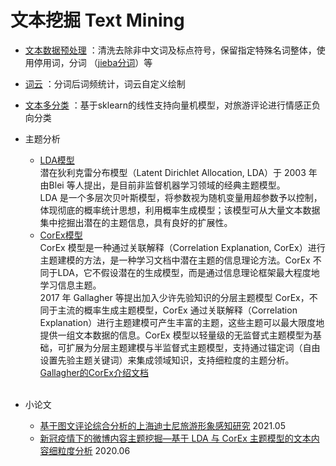 # 文本挖掘 Text Mining
* [文本数据预处理](https://nbviewer.org/github.com/CHUNHAN-FANG/Text_Mining/blob/main/文本数据预处理.ipynb)
：清洗去除非中文词及标点符号，保留指定特殊名词整体，使用停用词，分词
（[jieba分词](https://nbviewer.org/github.com/CHUNHAN-FANG/Text_Mining/blob/main/jieba_paddle.ipynb)）等

* [词云](https://nbviewer.org/github.com/CHUNHAN-FANG/Text_Mining/blob/main/词云.ipynb)
：分词后词频统计，词云自定义绘制

* [文本多分类](https://nbviewer.org/github.com/CHUNHAN-FANG/Text_Mining/blob/main/sklearn文本多分类.ipynb)
：基于sklearn的线性支持向量机模型，对旅游评论进行情感正负向分类

* 主题分析
  * [LDA模型](https://nbviewer.org/github.com/CHUNHAN-FANG/Text_Mining/blob/main/主题分析_LDA.ipynb)<br>
  潜在狄利克雷分布模型（Latent Dirichlet Allocation, LDA）于 2003 年由Blei 等人提出，是目前非监督机器学习领域的经典主题模型。<br>
  LDA 是一个多层次贝叶斯模型，将参数视为随机变量用超参数予以控制，体现彻底的概率统计思想，利用概率生成模型；该模型可从大量文本数据集中挖掘出潜在的主题信息，具有良好的扩展性。
  * [CorEx模型](https://nbviewer.org/github.com/CHUNHAN-FANG/Text_Mining/blob/main/主题分析_CorEx.ipynb)<br>
  CorEx 模型是一种通过关联解释（Correlation Explanation, CorEx）进行主题建模的方法，是一种学习文档中潜在主题的信息理论方法。CorEx 不同于LDA，它不假设潜在的生成模型，而是通过信息理论框架最大程度地学习信息主题。<br>
  2017 年 Gallagher 等提出加入少许先验知识的分层主题模型 CorEx，不同于主流的概率生成主题模型，CorEx 通过关联解释（Correlation Explanation）进行主题建模可产生丰富的主题，这些主题可以最大限度地提供一组文本数据的信息。CorEx 模型以轻量级的无监督式主题模型为基础，可扩展为分层主题建模与半监督式主题模型，支持通过锚定词（自由设置先验主题关键词）来集成领域知识，支持细粒度的主题分析。
  [Gallagher的CorEx介绍文档](https://nbviewer.org/github.com/CHUNHAN-FANG/Text_Mining/blob/main/Anchored_CorEx_Ryan%20J.%20Gallagher.ipynb)
<br><br>
* 小论文
  * [基于图文评论综合分析的上海迪士尼旅游形象感知研究](https://s3.us-west-2.amazonaws.com/secure.notion-static.com/9d5a9e92-2337-4167-b037-d156654966bb/%E6%96%B9%E7%BA%AF%E6%B6%B5-%E5%9F%BA%E4%BA%8E%E5%9B%BE%E6%96%87%E8%AF%84%E8%AE%BA%E7%BB%BC%E5%90%88%E5%88%86%E6%9E%90%E7%9A%84%E4%B8%8A%E6%B5%B7%E8%BF%AA%E5%A3%AB%E5%B0%BC%E6%97%85%E6%B8%B8%E5%BD%A2%E8%B1%A1%E6%84%9F%E7%9F%A5%E7%A0%94%E7%A9%B6.pdf?X-Amz-Algorithm=AWS4-HMAC-SHA256&X-Amz-Content-Sha256=UNSIGNED-PAYLOAD&X-Amz-Credential=AKIAT73L2G45EIPT3X45%2F20220516%2Fus-west-2%2Fs3%2Faws4_request&X-Amz-Date=20220516T175839Z&X-Amz-Expires=86400&X-Amz-Signature=20ff9c4d6578ef8b7014149423006f910a6e25c705d5cf164ff8e8237c5109d1&X-Amz-SignedHeaders=host&response-content-disposition=filename%20%3D%22%25E6%2596%25B9%25E7%25BA%25AF%25E6%25B6%25B5-%25E5%259F%25BA%25E4%25BA%258E%25E5%259B%25BE%25E6%2596%2587%25E8%25AF%2584%25E8%25AE%25BA%25E7%25BB%25BC%25E5%2590%2588%25E5%2588%2586%25E6%259E%2590%25E7%259A%2584%25E4%25B8%258A%25E6%25B5%25B7%25E8%25BF%25AA%25E5%25A3%25AB%25E5%25B0%25BC%25E6%2597%2585%25E6%25B8%25B8%25E5%25BD%25A2%25E8%25B1%25A1%25E6%2584%259F%25E7%259F%25A5%25E7%25A0%2594%25E7%25A9%25B6.pdf%22&x-id=GetObject) 2021.05
  * [新冠疫情下的微博内容主题挖掘—基于 LDA 与 CorEx 主题模型的文本内容细粒度分析](https://s3.us-west-2.amazonaws.com/secure.notion-static.com/3a0de925-813e-4435-b74d-d71724c43f92/%E6%96%B9%E7%BA%AF%E6%B6%B5_%E6%96%B0%E5%86%A0%E7%96%AB%E6%83%85%E4%B8%8B%E7%9A%84%E5%BE%AE%E5%8D%9A%E5%86%85%E5%AE%B9%E4%B8%BB%E9%A2%98%E6%8C%96%E6%8E%98%E5%9F%BA%E4%BA%8E_LDA_%E4%B8%8E_CorEx_%E4%B8%BB%E9%A2%98%E6%A8%A1%E5%9E%8B%E7%9A%84%E6%96%87%E6%9C%AC%E5%86%85%E5%AE%B9%E7%BB%86%E7%B2%92%E5%BA%A6%E5%88%86%E6%9E%90.pdf?X-Amz-Algorithm=AWS4-HMAC-SHA256&X-Amz-Content-Sha256=UNSIGNED-PAYLOAD&X-Amz-Credential=AKIAT73L2G45EIPT3X45%2F20220516%2Fus-west-2%2Fs3%2Faws4_request&X-Amz-Date=20220516T180009Z&X-Amz-Expires=86400&X-Amz-Signature=e736b176de113a0e79fdb777515259d3afdd5da0571202af0e66360e6a6753c8&X-Amz-SignedHeaders=host&response-content-disposition=filename%20%3D%22%25E6%2596%25B9%25E7%25BA%25AF%25E6%25B6%25B5_%25E6%2596%25B0%25E5%2586%25A0%25E7%2596%25AB%25E6%2583%2585%25E4%25B8%258B%25E7%259A%2584%25E5%25BE%25AE%25E5%258D%259A%25E5%2586%2585%25E5%25AE%25B9%25E4%25B8%25BB%25E9%25A2%2598%25E6%258C%2596%25E6%258E%2598%25E2%2580%2594%25E5%259F%25BA%25E4%25BA%258E%2520LDA%2520%25E4%25B8%258E%2520CorEx%2520%25E4%25B8%25BB%25E9%25A2%2598%25E6%25A8%25A1%25E5%259E%258B%25E7%259A%2584%25E6%2596%2587%25E6%259C%25AC%25E5%2586%2585%25E5%25AE%25B9%25E7%25BB%2586%25E7%25B2%2592%25E5%25BA%25A6%25E5%2588%2586%25E6%259E%2590.pdf%22&x-id=GetObject) 2020.06
